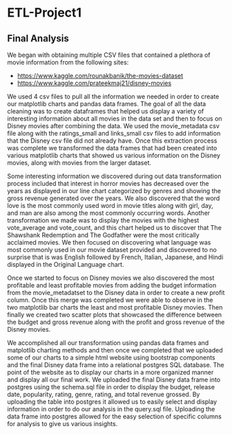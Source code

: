 # ETL-Project1

## Final Analysis

We began with obtaining multiple CSV files that contained a plethora of movie information from the following sites:
- https://www.kaggle.com/rounakbanik/the-movies-dataset 
- https://www.kaggle.com/prateekmaj21/disney-movies

We used 4 csv files to pull all the information we needed in order to create our matplotlib charts and pandas data frames. The goal of all the data cleaning was to create dataframes that helped us display a variety of interesting information about all movies in the data set and then to focus on Disney movies after combining the data. We used the movie_metadata csv file along with the ratings_small and links_small csv files to add information that the Disney csv file did not already have. Once this extraction process was complete we transformed the data frames that had been created into various matplotlib charts that showed us various information on the Disney movies, along with movies from the larger dataset. 
   
Some interesting information we discovered during out data transformation process included that interest in horror movies has decreased over the years as displayed in our line chart categorized by genres and showing the gross revenue generated over the years. We also discovered that the word love is the most commonly used word in movie titles along with girl, day, and man are also among the most commonly occurring words.  Another transformation we made was to display the movies with the highest vote_average and vote_count, and this chart helped us to discover that The Shawshank Redemption and The Godfather were the most critically acclaimed movies. We then focused on discovering what language was most commonly used in our movie dataset provided and discovered to no surprise that is was English followed by French, Italian, Japanese, and Hindi displayed in the Original Language chart. 
    
Once we started to focus on Disney movies we also discovered the most profitable and least profitable movies from adding the budget information from the movie_metadatset to the Disney data in order to create a new profit column. Once this merge was completed we were able to observe in the two matplotlib bar charts the least and most profitable Disney movies. Then finally we created two scatter plots that showcased the difference between the budget and gross revenue along with the profit and gross revenue of the Disney movies. 
   
We accomplished all our transformation using pandas data frames and matplotlib charting methods and then once we completed that we uploaded some of our charts to a simple html website using bootstrap components and the final Disney data frame into a relational postgres SQL database. The point of the website as to display our charts in a more organized manner and display all our final work. We uploaded the final Disney data frame into postgres using the schema.sql file in order to display the budget, release date, popularity, rating, genre, rating, and total revenue grossed. By uploading the table into postgres it allowed us to easily select and display information in order to do our analysis in the query.sql file. Uploading the data frame into postgres allowed for the easy selection of specific columns for analysis to give us various insights. 
